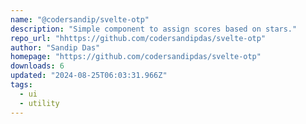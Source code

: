```yaml
---
name: "@codersandip/svelte-otp"
description: "Simple component to assign scores based on stars."
repo_url: "hhttps://github.com/codersandipdas/svelte-otp"
author: "Sandip Das"
homepage: "https://github.com/codersandipdas/svelte-otp"
downloads: 6
updated: "2024-08-25T06:03:31.966Z"
tags: 
  - ui
  - utility
---
```

